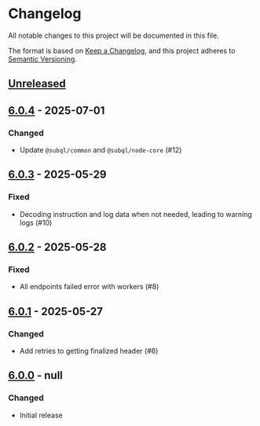 # Changelog
All notable changes to this project will be documented in this file.

The format is based on [Keep a Changelog](https://keepachangelog.com/en/1.0.0/),
and this project adheres to [Semantic Versioning](https://semver.org/spec/v2.0.0.html).

## [Unreleased]

## [6.0.4] - 2025-07-01
### Changed
- Update `@subql/common` and `@subql/node-core` (#12)

## [6.0.3] - 2025-05-29
### Fixed
- Decoding instruction and log data when not needed, leading to warning logs (#10)

## [6.0.2] - 2025-05-28
### Fixed
- All endpoints failed error with workers (#8)

## [6.0.1] - 2025-05-27
### Changed
- Add retries to getting finalized header (#6)

## [6.0.0] - null
### Changed
- Initial release

[Unreleased]: https://github.com/subquery/subql-solana/compare/node-solana/6.0.4...HEAD
[6.0.4]: https://github.com/subquery/subql-solana/compare/node-solana/6.0.3...node-solana/6.0.4
[6.0.3]: https://github.com/subquery/subql-solana/compare/node-solana/6.0.2...node-solana/6.0.3
[6.0.2]: https://github.com/subquery/subql-solana/compare/node-solana/6.0.1...node-solana/6.0.2
[6.0.1]: https://github.com/subquery/subql-solana/compare/node-solana/6.0.0...node-solana/6.0.1
[6.0.0]: https://github.com/subquery/subql-solana/releases/tag/node-solana/6.0.0
